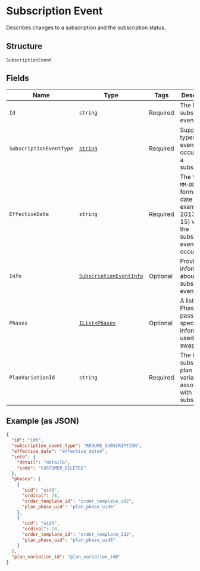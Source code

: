 
# Subscription Event

Describes changes to a subscription and the subscription status.

## Structure

`SubscriptionEvent`

## Fields

| Name | Type | Tags | Description |
|  --- | --- | --- | --- |
| `Id` | `string` | Required | The ID of the subscription event. |
| `SubscriptionEventType` | [`string`](../../doc/models/subscription-event-subscription-event-type.md) | Required | Supported types of an event occurred to a subscription. |
| `EffectiveDate` | `string` | Required | The `YYYY-MM-DD`-formatted date (for example, 2013-01-15) when the subscription event occurred. |
| `Info` | [`SubscriptionEventInfo`](../../doc/models/subscription-event-info.md) | Optional | Provides information about the subscription event. |
| `Phases` | [`IList<Phase>`](../../doc/models/phase.md) | Optional | A list of Phases, to pass phase-specific information used in the swap. |
| `PlanVariationId` | `string` | Required | The ID of the subscription plan variation associated with the subscription. |

## Example (as JSON)

```json
{
  "id": "id6",
  "subscription_event_type": "RESUME_SUBSCRIPTION",
  "effective_date": "effective_date4",
  "info": {
    "detail": "detail6",
    "code": "CUSTOMER_DELETED"
  },
  "phases": [
    {
      "uid": "uid0",
      "ordinal": 78,
      "order_template_id": "order_template_id2",
      "plan_phase_uid": "plan_phase_uid6"
    },
    {
      "uid": "uid0",
      "ordinal": 78,
      "order_template_id": "order_template_id2",
      "plan_phase_uid": "plan_phase_uid6"
    }
  ],
  "plan_variation_id": "plan_variation_id0"
}
```

